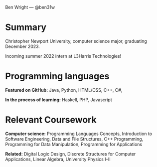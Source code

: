Ben Wright — @ben31w

# Summary
Christopher Newport University, computer science major, graduating December 2023. 

Incoming summer 2022 intern at L3Harris Technologies!

# Programming languages
<b>Featured on GitHub:</b> Java, Python, HTML/CSS, C++, C#,

<b>In the process of learning:</b> Haskell, PHP, Javascript

# Relevant Coursework
<b>Computer science:</b> Programming Languages Concepts, Introduction to Software Engineering, Data and File Structures, C++ Programming, Programming for Data Manipulation, Programming for Applications

<b>Related:</b> Digital Logic Design, Discrete Structures for Computer Applications, Linear Algebra, University Physics I–II

<!---
ben31w/ben31w is a ✨ special ✨ repository because its `README.md` (this file) appears on your GitHub profile.
You can click the Preview link to take a look at your changes.
--->

